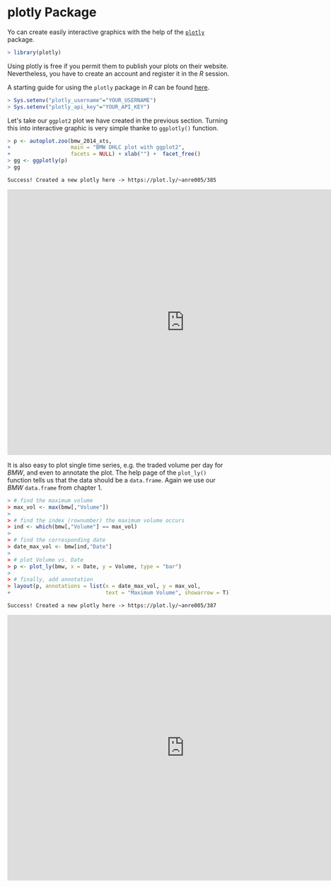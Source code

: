 

# plotly Package
Yo can create easily interactive graphics with the help of the [`plotly`](https://plot.ly/r/) package.

```r
> library(plotly)
```

Using plotly is free if you permit them to publish your plots on their website.
Nevertheless, you have to create an account and register it in the *R* session.

A starting guide for using the `plotly` package in *R* can be found [here](https://plot.ly/r/getting-started/).




```r
> Sys.setenv("plotly_username"="YOUR_USERNAME")
> Sys.setenv("plotly_api_key"="YOUR_API_KEY")
```

Let's take our `ggplot2` plot we have created in the previous section. 
Turning this into interactive graphic is very simple thanke to `ggplotly()` function.

```r
> p <- autoplot.zoo(bmw_2014_xts, 
+                   main = "BMW OHLC plot with ggplot2",
+                   facets = NULL) + xlab("") +  facet_free()
> gg <- ggplotly(p)
> gg
```

```
Success! Created a new plotly here -> https://plot.ly/~anre005/385
```

<iframe height="600" id="igraph" scrolling="no" seamless="seamless" src="https://plot.ly/~anre005/385.embed" width="800" frameBorder="0"></iframe>

It is also easy to plot single time series, e.g. the traded volume per day for *BMW*, and even to annotate the plot.
The help page of the `plot_ly()` function tells us that the data should be a `data.frame`. 
Again we use our *BMW* `data.frame` from chapter 1.


```r
> # find the maximum volume
> max_vol <- max(bmw[,"Volume"])
> 
> # find the index (rownumber) the maximum volume occurs
> ind <- which(bmw[,"Volume"] == max_vol)
> 
> # find the corresponding date
> date_max_vol <- bmw[ind,"Date"]
> 
> # plot Volume vs. Date
> p <- plot_ly(bmw, x = Date, y = Volume, type = "bar")
> 
> # finally, add annotation
> layout(p, annotations = list(x = date_max_vol, y = max_vol,
+                              text = "Maximum Volume", showarrow = T))
```

```
Success! Created a new plotly here -> https://plot.ly/~anre005/387
```

<iframe height="600" id="igraph" scrolling="no" seamless="seamless" src="https://plot.ly/~anre005/387.embed" width="800" frameBorder="0"></iframe>
